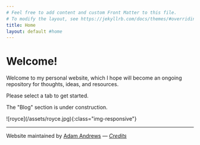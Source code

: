 ```yaml
---
# Feel free to add content and custom Front Matter to this file.
# To modify the layout, see https://jekyllrb.com/docs/themes/#overriding-theme-defaults
title: Home
layout: default #home
---
```

  <head>
    <meta charset="utf-8">
    <meta http-equiv="X-UA-Compatible" content="chrome=1">
  <!-- 
    <link rel="stylesheet" href="stylesheets/styles.css">
    <link rel="stylesheet" href="stylesheets/pygment_trac.css"> ama-->
    <script src="https://ajax.googleapis.com/ajax/libs/jquery/1.7.1/jquery.min.js"></script>
    <!-- <script src="javascripts/respond.js"></script> -->
    <!--[if lt IE 9]>
      <script src="//html5shiv.googlecode.com/svn/trunk/html5.js"></script>
    <![endif]-->
    <!--[if lt IE 8]>
    <link rel="stylesheet" href="stylesheets/ie.css">
    <![endif]-->
    <!-- ama Global site tag (gtag.js) - Google Analytics -->
<script async src="https://www.googletagmanager.com/gtag/js?id=UA-153197216-1"></script>
<script>
  window.dataLayer = window.dataLayer || [];
  function gtag(){dataLayer.push(arguments);}
  gtag('js', new Date());

  gtag('config', 'UA-153197216-1');
</script>
    <meta name="viewport" content="width=device-width, initial-scale=1, user-scalable=no">
  </head>
<h1>Welcome!</h1>
<p>Welcome to my personal website, which I hope will become an ongoing repository for thoughts, ideas, and resources.</p>
<p>Please select a tab to get started.</p>
<p>The "Blog" section is under construction.</p>
 ![royce](/assets/royce.jpg){:class="img-responsive"}

  <hr>
  <span>Website maintained by <a href="/about">Adam Andrews</a></span>
  <span> &mdash; <a href="/credits"><em>Credits</em></a></span>